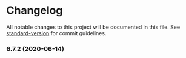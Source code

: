# Changelog

All notable changes to this project will be documented in this file. See [standard-version](https://github.com/conventional-changelog/standard-version) for commit guidelines.

### 6.7.2 (2020-06-14)
